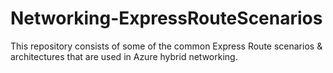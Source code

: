 # Networking-ExpressRouteScenarios
This repository consists of some of the common Express Route scenarios &amp; architectures that are used in Azure hybrid networking.

